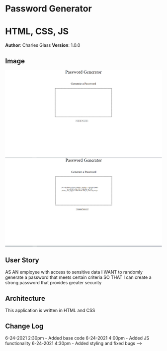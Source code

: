 # Password Generator

# HTML, CSS, JS 

**Author**: Charles Glass
**Version**: 1.0.0


## Image
![Website-one](assets/images/picture-five.png)
![Website-two](assets/images/picture-six.png)

## User Story
AS AN employee with access to sensitive data
I WANT to randomly generate a password that meets certain criteria
SO THAT I can create a strong password that provides greater security



## Architecture
This application is written in HTML and CSS 


## Change Log
6-24-2021 2:30pm - Added base code
6-24-2021 4:00pm - Added JS functionality
6-24-2021 4:30pm - Added styling and fixed bugs
-->
